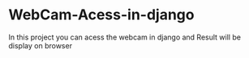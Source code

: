 # WebCam-Acess-in-django
In this project you can acess the webcam in django and Result will be display on browser
